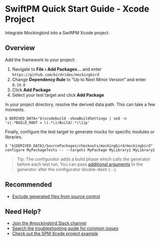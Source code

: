 # SwiftPM Quick Start Guide - Xcode Project

Integrate Mockingbird into a SwiftPM Xcode project.

## Overview

Add the framework to your project:

1. Navigate to **File › Add Packages…** and enter `https://github.com/birdrides/mockingbird`
2. Change **Dependency Rule** to “Up to Next Minor Version” and enter `0.19.0`
3. Click **Add Package**
4. Select your test target and click **Add Package**

In your project directory, resolve the derived data path. This can take a few moments.

```console
$ DERIVED_DATA="$(xcodebuild -showBuildSettings | sed -n 's|.*BUILD_ROOT = \(.*\)/Build/.*|\1|p'
```

Finally, configure the test target to generate mocks for specific modules or libraries.

```console
$ "${DERIVED_DATA}/SourcePackages/checkouts/mockingbird/mockingbird" configure MyPackageTests -- --targets MyPackage MyLibrary1 MyLibrary2
```

> Tip: The configurator adds a build phase which calls the generator before each test run. You can pass [additional arguments](#foobar) to the generator after the configurator double-dash (`--`).

## Recommended

- [Exclude generated files from source control](https://github.com/birdrides/mockingbird/wiki/Integration-Tips#source-control-exclusion)

## Need Help?

- [Join the #mockingbird Slack channel](https://join.slack.com/t/birdopensource/shared_invite/zt-wogxij50-3ZM7F8ZxFXvPkE0j8xTtmw)
- [Search the troubleshooting guide for common issues](https://github.com/birdrides/mockingbird/wiki/Troubleshooting)
- [Check out the SPM Xcode project example](https://github.com/birdrides/mockingbird/tree/master/Examples/SPMProjectExample)
